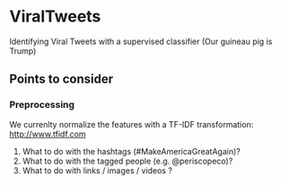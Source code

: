 # ViralTweets
Identifying Viral Tweets with a supervised classifier (Our guineau pig is Trump)

## Points to consider

### Preprocessing
We currenlty normalize the features with a TF-IDF transformation: http://www.tfidf.com

1. What to do with the hashtags (#MakeAmericaGreatAgain)? 
2. What to do with the tagged people (e.g. @periscopeco)? 
3. What to do with links / images / videos ?

